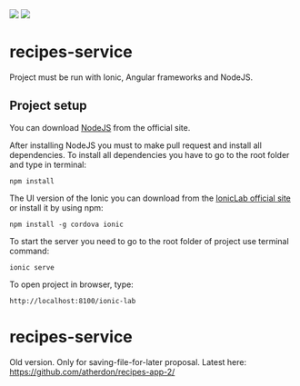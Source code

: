 <img src="https://codeclimate.com/github/atherdon/recipes-service/badges/issue_count.svg" />
<img src="https://codeclimate.com/github/atherdon/recipes-service/badges/gpa.svg" />

# recipes-service

Project must be run with Ionic, Angular frameworks and NodeJS.




## Project setup

You can download [NodeJS](https://nodejs.org/) from the official site.

After installing NodeJS you must to make pull request and install all dependencies.
To install all dependencies you have to go to the root folder and type in terminal:

	npm install


The UI version of the Ionic you can download from the [IonicLab official site](http://lab.ionic.io/old.html) or install it by using npm:

	npm install -g cordova ionic


To start the server you need to go to the root folder of project 
use terminal command:

	ionic serve
	
To open project in browser, type:

	http://localhost:8100/ionic-lab
	


# recipes-service

Old version.
Only for saving-file-for-later proposal.
Latest here: https://github.com/atherdon/recipes-app-2/
